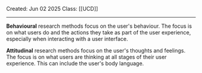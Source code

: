 Created: Jun 02 2025
Class: [[UCD]] 
- - -
**Behavioural** research methods focus on the user's behaviour. The focus is on what users do and the actions they take as part of the user experience, especially when interacting with a user interface.

**Attitudinal** research methods focus on the user's thoughts and feelings. The focus is on what users are thinking at all stages of their user experience. This can include the user's body language.

